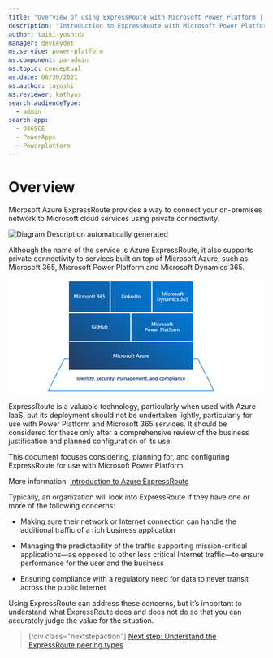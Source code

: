 ```yaml
---
title: "Overview of using ExpressRoute with Microsoft Power Platform | MicrosoftDocs"
description: "Introduction to ExpressRoute with Microsoft Power Platform"
author: taiki-yoshida
manager: devkeydet
ms.service: power-platform
ms.component: pa-admin
ms.topic: conceptual
ms.date: 06/30/2021
ms.author: tayoshi
ms.reviewer: kathyos
search.audienceType: 
  - admin
search.app: 
  - D365CE
  - PowerApps
  - Powerplatform
---
```


# Overview

Microsoft Azure ExpressRoute provides a way to connect your on-premises network
to Microsoft cloud services using private connectivity.

![Diagram Description automatically generated](media/f87c46e631424925243a15528db489e6.png)

Although the name of the service is Azure ExpressRoute, it also supports private
connectivity to services built on top of Microsoft Azure, such as Microsoft 365,
Microsoft Power Platform and Microsoft Dynamics 365.

![Diagram of the entire Microsoft technology. The foundation layer consists of Identity, security, management and compliance. Microsoft Azure is on top of that foundation. GitHub and Microsoft Power Platform is built on top of Microsoft Azure, and Microsoft 365, LinkedIn and Microsoft Dynamics 365 at the top layer.](media/powerplatform-overview.png)

ExpressRoute is a valuable technology, particularly when used with Azure IaaS,
but its deployment should not be undertaken lightly, particularly for use with
Power Platform and Microsoft 365 services. It should be considered for these
only after a comprehensive review of the business justification and planned
configuration of its use.

This document focuses considering, planning for, and configuring ExpressRoute
for use with Microsoft Power Platform.

More information: [Introduction to Azure
ExpressRoute](https://docs.microsoft.com/azure/expressroute/expressroute-introduction)

Typically, an organization will look into ExpressRoute if they have one or more
of the following concerns:

-   Making sure their network or Internet connection can handle the additional
    traffic of a rich business application

-   Managing the predictability of the traffic supporting mission-critical
    applications—as opposed to other less critical Internet traffic—to ensure
    performance for the user and the business

-   Ensuring compliance with a regulatory need for data to never transit across
    the public Internet

Using ExpressRoute can address these concerns, but it’s important to understand
what ExpressRoute does and does not do so that you can accurately judge the
value for the situation.

> [!div class="nextstepaction"]
> [Next step: Understand the ExpressRoute peering types](expressroute-peerings.md)